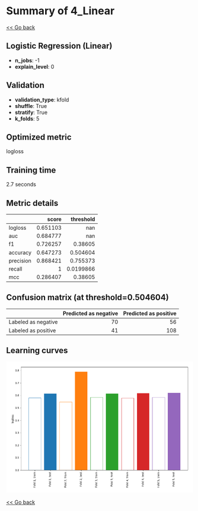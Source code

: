 # Summary of 4_Linear

[<< Go back](../README.md)


## Logistic Regression (Linear)
- **n_jobs**: -1
- **explain_level**: 0

## Validation
 - **validation_type**: kfold
 - **shuffle**: True
 - **stratify**: True
 - **k_folds**: 5

## Optimized metric
logloss

## Training time

2.7 seconds

## Metric details
|           |    score |   threshold |
|:----------|---------:|------------:|
| logloss   | 0.651103 | nan         |
| auc       | 0.684777 | nan         |
| f1        | 0.726257 |   0.38605   |
| accuracy  | 0.647273 |   0.504604  |
| precision | 0.868421 |   0.755373  |
| recall    | 1        |   0.0199866 |
| mcc       | 0.286407 |   0.38605   |


## Confusion matrix (at threshold=0.504604)
|                     |   Predicted as negative |   Predicted as positive |
|:--------------------|------------------------:|------------------------:|
| Labeled as negative |                      70 |                      56 |
| Labeled as positive |                      41 |                     108 |

## Learning curves
![Learning curves](learning_curves.png)

[<< Go back](../README.md)
